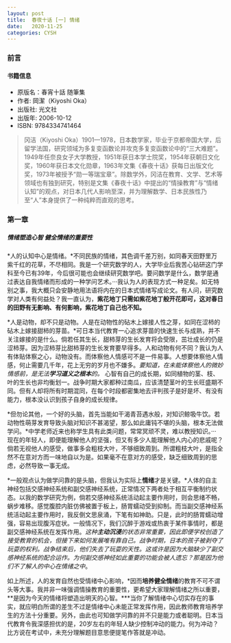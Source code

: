 ```yaml
---
layout: post
title:  春夜十话 [一] 情绪
date:   2020-11-25
categories: CYSH
---
```

### 前言

#### 书籍信息

- 原版名：春宵十話 随筆集
- 作者: 岡潔（Kiyoshi Oka）
- 出版社: 光文社
- 出版年: 2006-10-12
- ISBN: 9784334741464

>冈洁（Kiyoshi Oka）1901—1978，日本数学家，毕业于京都帝国大学，后留学法国，研究领域为多复变函数论并攻克多复变函数论中的“三大难题”。1949年任奈良女子大学教授，1951年获日本学士院奖，1954年获朝日文化奖，1960年获日本文化勋章，1963年文集《春夜十话》获每日出版文化奖，1973年被授予“勋一等瑞宝章”。除数学外，冈洁在教育、文学、艺术等领域也有独到研究，特别是文集《春夜十话》中提出的“情操教育”与“情绪认知”的观点，对日本几代人影响至深，并为理解数学、日本民族性乃至“人”本身提供了一种纯粹而直观的思考。

### 第一章

##### 情绪塑造心智 健全情绪的重要性

*人的认知中心是情绪。*不同民族的情绪，其色调千差万别，如同春天田野里万紫千红的花草，不尽相同。我是一个研究数学的人，大学毕业后我苦心钻研这门学科至今已有39年，今后很可能也会继续研究数学吧。要问数学是什么，数学是通过表达自我情绪而形成的一种学问艺术。···我认为人的表现方式一种足矣。如无特别之事，我大概只会安静地用法语将内在的日本式情绪写成论文。有人问，研究数学对人类有何益处？我一直认为，**紫花地丁只需如紫花地丁般开花即可，这对春日的田野有无影响、有何影响，紫花地丁自己也不知。**

*人是动物，却不只是动物。人是在动物性的砧木上嫁接人性之芽，如同在涩柿的砧木上嫁接甜柿的芽苗。*可日本当代教育一心追求芽苗的快速生长与成熟，并不关注嫁接的是什么。倘若任其生长，甜柿芽的生长发育将会受限，茁壮成长的仍是涩柿芽。因为涩柿芽比甜柿芽的生长发育要早得多。人和动物有何不同？我认为人有体贴体察之心，动物没有。而体察他人情感可不是一件易事。人想要体察他人情感，何止需要几千年，花上无穷的岁月也不嫌多。*要知道，在未能体察他人的微妙情感前，是无法**学习道义之根本**的。* 心智有自己的成长期，如同植物的茎、枝、叶的生长也非均衡划一。战争时期大家都种过南瓜，应该清楚茎叶的生长旺盛期不同。但有人却将所有时期混同，在每个时段都密集地去评判孩子是好是坏、有没有能力，根本没认识到孩子自身的成长规律。

*但勿论其他，一个好的头脑，首先当能如干渴青苔遇水般，对知识鲸吸牛饮。若动物性萌芽发育导致头脑对知识不甚渴望，那么如此庸钝不堪的头脑，根本无法做学问。*中学老师近来也称学生具有此类问题，常常冥顽不灵，难以教授知识。··· 现在的年轻人，即便能理解他人的坚强，但又有多少人能理解他人内心的悲戚呢？倘若无视他人的感受，做事多会粗枝大叶，不够细致周到。所谓粗枝大叶，是指全然不在意对方而一味地自以为是。如果毫不在意对方的感受，缺乏细致周到的思虑，必然导致一事无成。

*一般观点认为做学问靠的是头脑，但我认为实际上**情绪**才是关键。*人体的自主神经包括交感神经系统和副交感神经系统，正常情况下两者处于相互平衡制约状态。以我的数学研究为例，倘若交感神经系统活动起主要作用时，则会思绪不畅，蜗步难移。感觉腹腔内脏仿佛被置于板上，肠胃蠕动受到抑制。而当副交感神经系统活动起主要作用时，我反倒文思泉涌，下笔有如神助。只是，此时的肠胃蠕动增强，容易出现腹泻症状。一般情况下，我们沉醉于游戏或热衷于某件事情时，都是副交感神经系统在发挥作用。*这种**主动沉浸**的状态非常重要，因此即便学校创造了接受教育的机会，但接下来如何发展唯有靠自己。*战争时期，日本的孩子被剥夺了玩耍的权利。战争结束后，他们失去了玩耍的天性。这或许是因为大脑缺少了副交感神经系统的配合运作。为何副交感神经如此重要的功能会被人遗忘？那是因为他们不了解*人的中心在情绪之中*。

如上所述，人的发育自然也受情绪中心影响，*因而**培养健全情绪**的教育不可不谓头等大事。我并非一味强调情操教育的重要性，更希望大家理解情绪之所以重要，**是因为今天的情绪将塑造出明天的心智。***当你了解情绪中心切实存在的事实，就应明白所谓的差生不过是情绪中心未能正常发挥作用，因此教师教育培养学生的方法十分重要。另外，由此也可知做学问靠的并不只是能力或者聪明。日本当代教育令我深感担优的是，20岁左右的年轻人缺少控制冲动的能力。何为冲动？比方说在考试中，未充分理解题目意思便提笔作答就是冲动。

